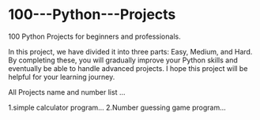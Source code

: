 # 100---Python---Projects
100 Python Projects for beginners and professionals.

In this project, we have divided it into three parts: Easy, Medium, and Hard.
By completing these, you will gradually improve your Python skills and eventually be able to handle advanced projects.
I hope this project will be helpful for your learning journey.


All Projects name and number list ...

1.simple calculator program...
2.Number guessing game program...
